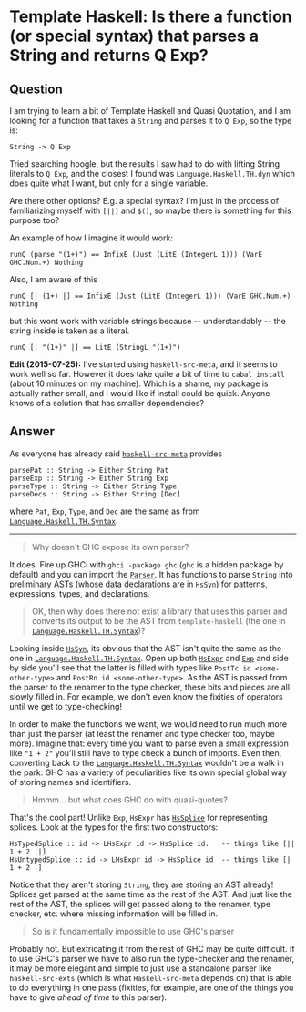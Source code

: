 
# Template Haskell: Is there a function (or special syntax) that parses a String and returns Q Exp?

## Question
        
I am trying to learn a bit of Template Haskell and Quasi Quotation, and I am looking for a function that takes a `String` and parses it to `Q Exp`, so the type is:

    String -> Q Exp
    

Tried searching hoogle, but the results I saw had to do with lifting String literals to `Q Exp`, and the closest I found was `Language.Haskell.TH.dyn` which does quite what I want, but only for a single variable.

Are there other options? E.g. a special syntax? I'm just in the process of familiarizing myself with `[||]` and `$()`, so maybe there is something for this purpose too?

An example of how I imagine it would work:

    runQ (parse "(1+)") == InfixE (Just (LitE (IntegerL 1))) (VarE GHC.Num.+) Nothing
    

Also, I am aware of this

    runQ [| (1+) |] == InfixE (Just (LitE (IntegerL 1))) (VarE GHC.Num.+) Nothing
    

but this wont work with variable strings because -- understandably -- the string inside is taken as a literal.

    runQ [| "(1+)" |] == LitE (StringL "(1+)")
    

**Edit (2015-07-25):** I've started using `haskell-src-meta`, and it seems to work well so far. However it does take quite a bit of time to `cabal install` (about 10 minutes on my machine). Which is a shame, my package is actually rather small, and I would like if install could be quick. Anyone knows of a solution that has smaller dependencies?

## Answer
        
As everyone has already said [`haskell-src-meta`](https://hackage.haskell.org/package/haskell-src-meta/docs/Language-Haskell-Meta-Parse.html) provides

    parsePat :: String -> Either String Pat
    parseExp :: String -> Either String Exp
    parseType :: String -> Either String Type
    parseDecs :: String -> Either String [Dec]
    

where `Pat`, `Exp`, `Type`, and `Dec` are the same as from [`Language.Haskell.TH.Syntax`](https://hackage.haskell.org/package/template-haskell/docs/Language-Haskell-TH-Syntax.html).

* * *

> Why doesn't GHC expose its own parser?

It does. Fire up GHCi with `ghci -package ghc` (`ghc` is a hidden package by default) and you can import the [`Parser`](https://downloads.haskell.org/~ghc/8.0.1/docs/html/libraries/ghc-8.0.1/Parser.html). It has functions to parse `String` into preliminary ASTs (whose data declarations are in [`HsSyn`](https://downloads.haskell.org/~ghc/8.0.1/docs/html/libraries/ghc-8.0.1/HsSyn.html)) for patterns, expressions, types, and declarations.

> OK, then why does there not exist a library that uses this parser and converts its output to be the AST from `template-haskell` (the one in [`Language.Haskell.TH.Syntax`](https://hackage.haskell.org/package/template-haskell/docs/Language-Haskell-TH-Syntax.html))?

Looking inside [`HsSyn`](https://downloads.haskell.org/~ghc/8.0.1/docs/html/libraries/ghc-8.0.1/HsSyn.html), its obvious that the AST isn't quite the same as the one in [`Language.Haskell.TH.Syntax`](https://hackage.haskell.org/package/template-haskell/docs/Language-Haskell-TH-Syntax.html). Open up both [`HsExpr`](https://downloads.haskell.org/~ghc/8.0.1/docs/html/libraries/ghc-8.0.1/HsExpr.html#t:HsExpr) and [`Exp`](https://hackage.haskell.org/package/template-haskell/docs/Language-Haskell-TH-Syntax.html#t:Exp) and side by side you'll see that the latter is filled with types like `PostTc id <some-other-type>` and `PostRn id <some-other-type>`. As the AST is passed from the parser to the renamer to the type checker, these bits and pieces are all slowly filled in. For example, we don't even know the fixities of operators until we get to type-checking!

In order to make the functions we want, we would need to run much more than just the parser (at least the renamer and type checker too, maybe more). Imagine that: every time you want to parse even a small expression like `"1 + 2"` you'll still have to type check a bunch of imports. Even then, converting back to the [`Language.Haskell.TH.Syntax`](https://hackage.haskell.org/package/template-haskell/docs/Language-Haskell-TH-Syntax.html) wouldn't be a walk in the park: GHC has a variety of peculiarities like its own special global way of storing names and identifiers.

> Hmmm... but what does GHC do with quasi-quotes?

That's the cool part! Unlike `Exp`, `HsExpr` has [`HsSplice`](https://downloads.haskell.org/~ghc/8.0.1/docs/html/libraries/ghc-8.0.1/HsExpr.html#t:HsSplice) for representing splices. Look at the types for the first two constructors:

    HsTypedSplice :: id -> LHsExpr id -> HsSplice id.   -- things like [|| 1 + 2 ||]
    HsUntypedSplice :: id -> LHsExpr id -> HsSplice id  -- things like [| 1 + 2 |]
    

Notice that they aren't storing `String`, they are storing an AST already! Splices get parsed at the same time as the rest of the AST. And just like the rest of the AST, the splices will get passed along to the renamer, type checker, etc. where missing information will be filled in.

> So is it fundamentally impossible to use GHC's parser

Probably not. But extricating it from the rest of GHC may be quite difficult. If to use GHC's parser we have to also run the type-checker and the renamer, it may be more elegant and simple to just use a standalone parser like `haskell-src-exts` (which is what `Haskell-src-meta` depends on) that is able to do everything in one pass (fixities, for example, are one of the things you have to give _ahead of time_ to this parser).

